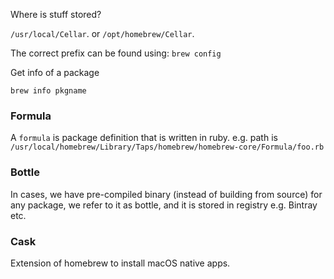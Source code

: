 Where is stuff stored?

`/usr/local/Cellar`.
or `/opt/homebrew/Cellar`.

The correct prefix can be found using: `brew config`

Get info of a package

`brew info pkgname`

### Formula

A `formula` is package definition that is written in ruby.
e.g. path is `/usr/local/homebrew/Library/Taps/homebrew/homebrew-core/Formula/foo.rb`

### Bottle

In cases, we have pre-compiled binary (instead of building from source) for any package, we refer to it as bottle, and it is stored in registry e.g. Bintray etc.

### Cask

Extension of homebrew to install macOS native apps.

